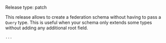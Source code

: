 Release type: patch

This release allows to create a federation schema without
having to pass a `Query` type. This is useful when your schema
only extends some types without adding any additional root
field.

```python
...
```
